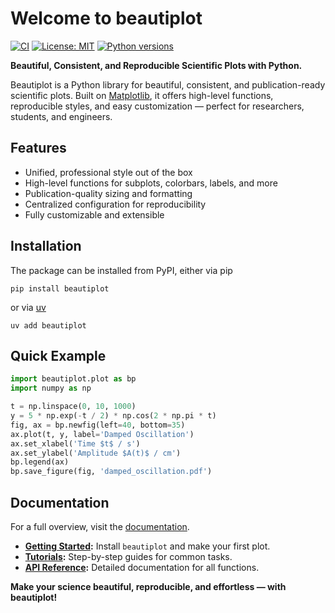 # Welcome to beautiplot

[![CI](https://github.com/patrick-egenlauf/beautiplot/actions/workflows/main.yml/badge.svg)](https://github.com/patrick-egenlauf/beautiplot/actions/workflows/main.yml?query=branch%3Amain)
[![License: MIT](https://img.shields.io/badge/License-MIT-blue.svg)](https://opensource.org/licenses/MIT)
[![Python versions](https://img.shields.io/pypi/pyversions/beautiplot.svg)](https://pypi.python.org/pypi/beautiplot)

**Beautiful, Consistent, and Reproducible Scientific Plots with Python.**

Beautiplot is a Python library for beautiful, consistent, and publication-ready scientific plots. Built on [Matplotlib](https://matplotlib.org/stable/), it offers high-level functions, reproducible styles, and easy customization — perfect for researchers, students, and engineers.

## Features

- Unified, professional style out of the box
- High-level functions for subplots, colorbars, labels, and more
- Publication-quality sizing and formatting
- Centralized configuration for reproducibility
- Fully customizable and extensible

## Installation

The package can be installed from PyPI, either via pip

``` { .shell .copy }
pip install beautiplot
```

or via [uv](https://docs.astral.sh/uv/)

``` { .shell .copy }
uv add beautiplot
```

## Quick Example

```python
import beautiplot.plot as bp
import numpy as np

t = np.linspace(0, 10, 1000)
y = 5 * np.exp(-t / 2) * np.cos(2 * np.pi * t)
fig, ax = bp.newfig(left=40, bottom=35)
ax.plot(t, y, label='Damped Oscillation')
ax.set_xlabel('Time $t$ / s')
ax.set_ylabel('Amplitude $A(t)$ / cm')
bp.legend(ax)
bp.save_figure(fig, 'damped_oscillation.pdf')
```

## Documentation

For a full overview, visit the [documentation](https://patrick-egenlauf.github.io/beautiplot/).

- **[Getting Started](https://patrick-egenlauf.github.io/beautiplot/getting_started/):** Install `beautiplot` and make your first plot.
- **[Tutorials](https://patrick-egenlauf.github.io/beautiplot/tutorials/):** Step-by-step guides for common tasks.
- **[API Reference](https://patrick-egenlauf.github.io/beautiplot/reference/beautiplot/):** Detailed documentation for all functions.

**Make your science beautiful, reproducible, and effortless — with beautiplot!**
